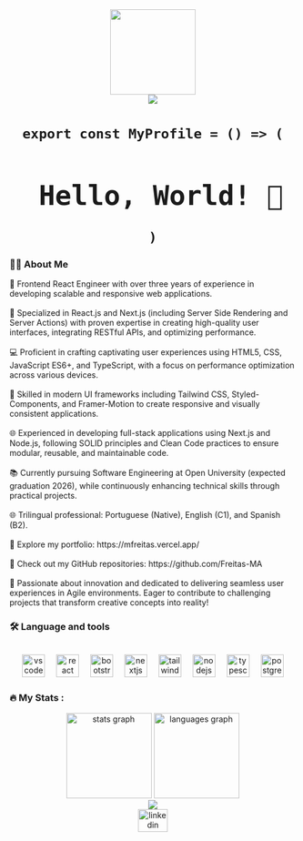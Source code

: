 <div align="center">
  <img height="150" src="https://portfolio-sepia-eight-67.vercel.app/assets/programer-07f91d62.gif"  />
</div>

<div align="center">
  <img src="https://visitor-badge.laobi.icu/badge?page_id=Freitas-MA.Freitas-MA&"  />
</div>

<h1 align="center"><code>export const MyProfile = () => (<h1> Hello, World! 👋</h1>)</code></h1>

<h3 align="left">👩‍💻  About Me</h3>

<p align="left">🚀 Frontend React Engineer with over three years of experience in developing scalable and responsive web applications.<br><br>🌟 Specialized in React.js and Next.js (including Server Side Rendering and Server Actions) with proven expertise in creating high-quality user interfaces, integrating RESTful APIs, and optimizing performance.<br><br>💻 Proficient in crafting captivating user experiences using HTML5, CSS, JavaScript ES6+, and TypeScript, with a focus on performance optimization across various devices.<br><br>🎨 Skilled in modern UI frameworks including Tailwind CSS, Styled-Components, and Framer-Motion to create responsive and visually consistent applications.<br><br>🌐 Experienced in developing full-stack applications using Next.js and Node.js, following SOLID principles and Clean Code practices to ensure modular, reusable, and maintainable code.<br><br>📚 Currently pursuing Software Engineering at Open University (expected graduation 2026), while continuously enhancing technical skills through practical projects.<br><br>🌐 Trilingual professional: Portuguese (Native), English (C1), and Spanish (B2).<br><br>🔗 Explore my portfolio: https://mfreitas.vercel.app/<br><br>💼 Check out my GitHub repositories: https://github.com/Freitas-MA<br><br>🌟 Passionate about innovation and dedicated to delivering seamless user experiences in Agile environments. Eager to contribute to challenging projects that transform creative concepts into reality!</p>

<h3 align="left">🛠 Language and tools</h3>

<br clear="both">
<div align="center">
  <img src="https://cdn.jsdelivr.net/gh/devicons/devicon/icons/vscode/vscode-original.svg" height="40" alt="vscode logo"  />
  <img width="12" />
  <img src="https://cdn.jsdelivr.net/gh/devicons/devicon/icons/react/react-original.svg" height="40" alt="react logo"  />
  <img width="12" />
  <img src="https://cdn.jsdelivr.net/gh/devicons/devicon/icons/bootstrap/bootstrap-original.svg" height="40" alt="bootstrap logo"  />
  <img width="12" />
  <img src="https://cdn.jsdelivr.net/gh/devicons/devicon/icons/nextjs/nextjs-original.svg" height="40" alt="nextjs logo"  />
  <img width="12" />
  <img src="https://cdn.jsdelivr.net/gh/devicons/devicon/icons/tailwindcss/tailwindcss-original-wordmark.svg" height="40" alt="tailwindcss logo"  />
  <img width="12" />
  <img src="https://cdn.jsdelivr.net/gh/devicons/devicon/icons/nodejs/nodejs-original.svg" height="40" alt="nodejs logo"  />
  <img width="12" />
  <img src="https://cdn.jsdelivr.net/gh/devicons/devicon/icons/typescript/typescript-original.svg" height="40" alt="typescript logo"  />
  <img width="12" />
  <img src="https://cdn.jsdelivr.net/gh/devicons/devicon/icons/postgresql/postgresql-original.svg" height="40" alt="postgresql logo"  />
</div>

<h3 align="left">🔥   My Stats :</h3>

<div align="center">
  <img src="https://github-readme-stats.vercel.app/api?username=Freitas-MA&hide_title=false&hide_rank=false&show_icons=true&include_all_commits=true&count_private=true&disable_animations=false&theme=dracula&locale=en&hide_border=false&order=1" height="150" alt="stats graph"  />
  <img src="https://github-readme-stats.vercel.app/api/top-langs?username=Freitas-MA&locale=en&hide_title=false&layout=compact&card_width=320&langs_count=5&theme=dracula&hide_border=false&order=2" height="150" alt="languages graph"  />
</div>

<div align="center">
  <img src="https://profile-counter.glitch.me/Freitas-MA/count.svg?"  />
</div>

<div align="center">
  <a href="https://www.linkedin.com/in/freitas-marcos/" target="_blank">
    <img src="https://raw.githubusercontent.com/maurodesouza/profile-readme-generator/master/src/assets/icons/social/linkedin/default.svg" width="52" height="40" alt="linkedin logo"  />
  </a>
</div>
